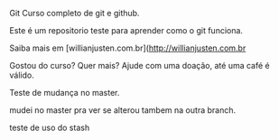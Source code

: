 Git Curso completo de git e github.

Este é um repositorio teste para aprender como o git funciona.

Saiba mais em [willianjusten.com.br](http://willianjusten.com.br

Gostou do curso? Quer mais? Ajude com uma doação, até uma café é válido.

Teste de mudança no master.

mudei no master pra ver se alterou tambem na outra branch.

teste de uso do stash
